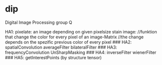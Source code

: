 # dip
Digital Image Processing group Q

HA1:  pixelate: an image depending on given pixelsize
      stain image:  //funktion that change the color for every pixel of an image-Matrix
                    //the change depends on the spezific previous color of every pixel ###
HA2:  spatialConvolution
      averageFilter
      bilateralFilter ###
HA3:  frequencyConvolution
      UnSharpMasking ###
HA4:  inverseFilter
      wienerFilter ###
HA5: getInterestPoints (by structure tensor)
